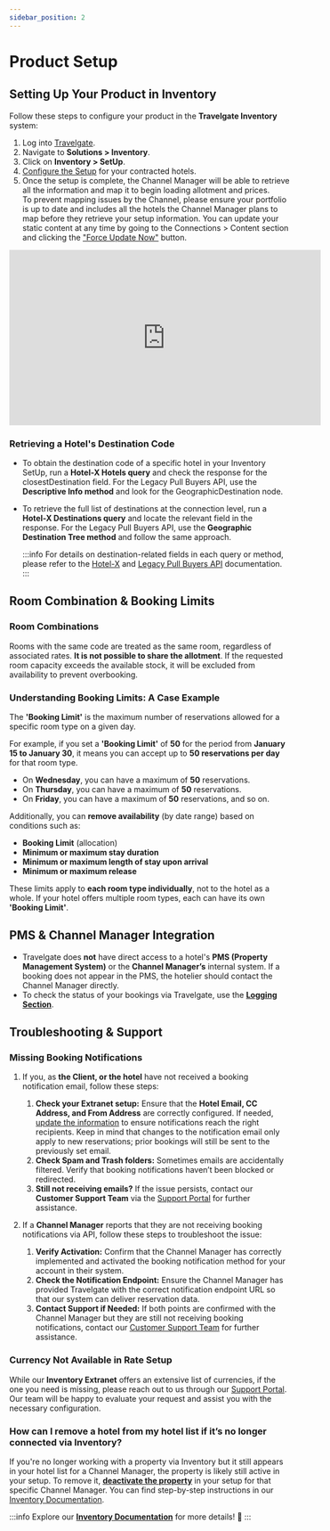 ```yaml
---
sidebar_position: 2
---
```


# Product Setup

## Setting Up Your Product in Inventory

Follow these steps to configure your product in the **Travelgate Inventory** system:

1. Log into [Travelgate](https://www.travelgate.com/).
2. Navigate to **Solutions > Inventory**.
3. Click on **Inventory > SetUp**.
4. [Configure the Setup](/docs/apps/inventory/extranet/set-up/setup/) for your contracted hotels.
5. Once the setup is complete, the Channel Manager will be able to retrieve all the information and map it to begin loading allotment and prices.  
To prevent mapping issues by the Channel, please ensure your portfolio is up to date and includes all the hotels the Channel Manager plans to map before they retrieve your setup information. You can update your static content at any time by going to the Connections > Content section and clicking the ["Force Update Now"](/kb/platform/app-features/connections/connections-content/content-management) button.

<iframe width="560" height="315" src="https://www.youtube.com/embed/V_nJoDkMOTA?si=VHPDpuanWe5G8AmP" title="YouTube video player" frameborder="0" allow="accelerometer; autoplay; clipboard-write; encrypted-media; gyroscope; picture-in-picture; web-share" allowfullscreen></iframe>

### Retrieving a Hotel's Destination Code
- To obtain the destination code of a specific hotel in your Inventory SetUp, run a **Hotel-X Hotels query** and check the response for the closestDestination field. For the Legacy Pull Buyers API, use the **Descriptive Info method** and look for the GeographicDestination node.
- To retrieve the full list of destinations at the connection level, run a **Hotel-X Destinations query** and locate the relevant field in the response. For the Legacy Pull Buyers API, use the **Geographic Destination Tree method** and follow the same approach.

    :::info
    For details on destination-related fields in each query or method, please refer to the [Hotel-X](/docs/apis/for-buyers/hotel-x-pull-buyers-api/content/overview) and [Legacy Pull Buyers API](/docs/apis/for-buyers/deprecated/legacy-pull-buyers-api/content/overview) documentation.
    :::


## Room Combination & Booking Limits

### Room Combinations

Rooms with the same code are treated as the same room, regardless of associated rates. **It is not possible to share the allotment**. If the requested room capacity exceeds the available stock, it will be excluded from availability to prevent overbooking.

### Understanding Booking Limits: A Case Example

The **'Booking Limit'** is the maximum number of reservations allowed for a specific room type on a given day.  

For example, if you set a **'Booking Limit'** of **50** for the period from **January 15 to January 30**, it means you can accept up to **50 reservations per day** for that room type.  
- On **Wednesday**, you can have a maximum of **50** reservations.  
- On **Thursday**, you can have a maximum of **50** reservations.  
- On **Friday**, you can have a maximum of **50** reservations, and so on.  

Additionally, you can **remove availability** (by date range) based on conditions such as:  
- **Booking Limit** (allocation)  
- **Minimum or maximum stay duration**  
- **Minimum or maximum length of stay upon arrival**  
- **Minimum or maximum release**  

These limits apply to **each room type individually**, not to the hotel as a whole. If your hotel offers multiple room types, each can have its own **'Booking Limit'**.

## PMS & Channel Manager Integration

- Travelgate does **not** have direct access to a hotel's **PMS (Property Management System)** or the **Channel Manager’s** internal system. If a booking does not appear in the PMS, the hotelier should contact the Channel Manager directly.
- To check the status of your bookings via Travelgate, use the **[Logging Section](/kb/platform/app-features/monitoring-tools/logging/logging-details)**.


## Troubleshooting & Support

### Missing Booking Notifications

1. If you, as **the Client, or the hotel** have not received a booking notification email, follow these steps:

    1. **Check your Extranet setup:** Ensure that the **Hotel Email, CC Address, and From Address** are correctly configured. If needed, [update the information](/docs/apps/inventory/extranet/set-up/setup#how-to-add-a-hotel) to ensure notifications reach the right recipients. Keep in mind that changes to the notification email only apply to new reservations; prior bookings will still be sent to the previously set email.
    2. **Check Spam and Trash folders:** Sometimes emails are accidentally filtered. Verify that booking notifications haven’t been blocked or redirected.
    3. **Still not receiving emails?** If the issue persists, contact our **Customer Support Team** via the [Support Portal](https://app.travelgate.com/support) for further assistance.

2. If a **Channel Manager** reports that they are not receiving booking notifications via API, follow these steps to troubleshoot the issue:
    1. **Verify Activation:** Confirm that the Channel Manager has correctly implemented and activated the booking notification method for your account in their system.
    2. **Check the Notification Endpoint:** Ensure the Channel Manager has provided Travelgate with the correct notification endpoint URL so that our system can deliver reservation data.
    3. **Contact Support if Needed:** If both points are confirmed with the Channel Manager but they are still not receiving booking notifications, contact our [Customer Support Team](https://app.travelgate.com/support) for further assistance.

### Currency Not Available in Rate Setup

While our **Inventory Extranet** offers an extensive list of currencies, if the one you need is missing, please reach out to us through our [Support Portal](https://app.travelgate.com/support). Our team will be happy to evaluate your request and assist you with the necessary configuration.


### How can I remove a hotel from my hotel list if it’s no longer connected via Inventory?
If you're no longer working with a property via Inventory but it still appears in your hotel list for a Channel Manager, the property is likely still active in your setup. To remove it, [**deactivate the property**](/docs/apps/inventory/extranet/set-up/delete-deactivate-activate/) in your setup for that specific Channel Manager. You can find step-by-step instructions in our [Inventory Documentation](/docs/apps/inventory/extranet/set-up/delete-deactivate-activate/).

:::info
Explore our **[Inventory Documentation](/docs/apps/inventory/extranet/set-up/setup)** for more details! 🚀
:::

